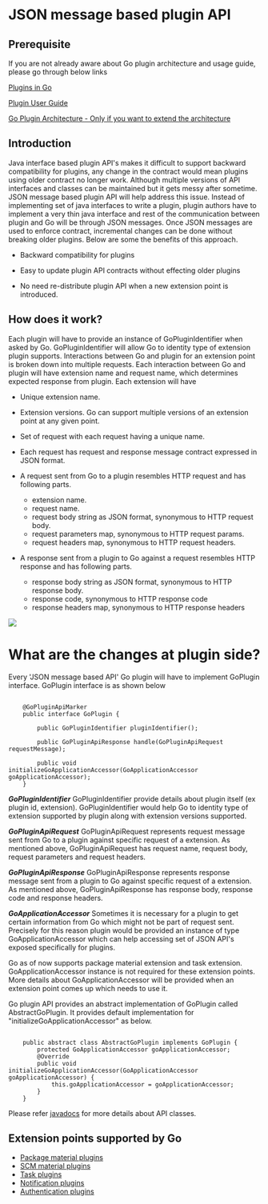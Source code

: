 # JSON message based plugin API

## Prerequisite

If you are not already aware about Go plugin architecture and usage guide, please go through below links

[Plugins in Go](go_plugins_basics.md)

[Plugin User Guide](../../user/current/extension_points/plugin_user_guide.md)

[Go Plugin Architecture - Only if you want to extend the architecture](../4/4.4.1.md)

## Introduction

Java interface based plugin API's makes it difficult to support backward compatibility for plugins, any change in the contract would mean plugins using older contract no longer work. Although multiple versions of API interfaces and classes can be maintained but it gets messy after sometime.  JSON message based plugin API will help address this issue. Instead of implementing set of java interfaces to write a plugin, plugin authors have to implement a very thin java interface and rest of the communication between plugin and Go will be through JSON messages. Once JSON messages are used to enforce contract, incremental changes can be done without breaking older plugins. Below are some the benefits of this approach.

- Backward compatibility for plugins

- Easy to update plugin API contracts without effecting older plugins

- No need re-distribute plugin API when a new extension point is introduced.

## How does it work?

Each plugin will have to provide an instance of GoPluginIdentifier when asked by Go. GoPluginIdentifier will allow Go to identity type of extension plugin supports.
Interactions between Go and plugin for an extension point is broken down into multiple requests. Each interaction between Go and plugin will have extension name and request name, which determines
expected response from plugin.  Each extension will have

-  Unique extension name.


-  Extension versions. Go can support multiple versions of an extension point at any given point.


-  Set of request with each request having a unique name.


-  Each request has request and response message contract expressed in JSON format.


-  A request sent from Go to a plugin resembles HTTP request and has following parts.
    - extension name.
    - request name.
	- request body string as JSON format, synonymous to HTTP request body.
	- request parameters map, synonymous to HTTP request params.
	- request headers map, synonymous to HTTP request headers.


-  A response sent from a plugin to Go against a request resembles HTTP response and has following parts.
	-  response body string as JSON format, synonymous to HTTP response body.
	-  response code,  synonymous to HTTP response code
	-  response headers map,  synonymous to HTTP response headers

![](../images/json_message_based_plugin_api_interaction.png)

# What are the changes at plugin side?

Every 'JSON message based API' Go plugin will have to implement GoPlugin interface. GoPlugin interface is as shown below

``` {code}

    @GoPluginApiMarker
    public interface GoPlugin {

        public GoPluginIdentifier pluginIdentifier();

        public GoPluginApiResponse handle(GoPluginApiRequest requestMessage);

        public void initializeGoApplicationAccessor(GoApplicationAccessor goApplicationAccessor);
    }

```

***GoPluginIdentifier***
GoPluginIdentifier provide details about plugin itself (ex plugin id, extension). GoPluginIdentifier would help Go to identity type of extension supported by plugin along with extension versions supported.

***GoPluginApiRequest***
GoPluginApiRequest represents request message sent from Go to a plugin against specific request of a extension. As mentioned above, GoPluginApiRequest has request name, request body, request parameters and request headers.		

***GoPluginApiResponse***
GoPluginApiResponse represents response message sent from a plugin to Go against specific request of a extension. As mentioned above, GoPluginApiResponse has response body, response code and response headers.		

***GoApplicationAccessor***
Sometimes it is necessary for a plugin to get certain information from Go which might not be part of request sent. Precisely for this reason plugin would be provided an instance
of type GoApplicationAccessor which can help accessing set of JSON API's exposed specifically for plugins.

Go as of now supports package material extension and task extension. GoApplicationAccessor instance is not required for these extension points. More details about GoApplicationAccessor
will be provided when an extension point comes up which needs to use it.

Go plugin API provides an abstract implementation of GoPlugin called AbstractGoPlugin. It provides default implementation for "initializeGoApplicationAccessor" as below.  

``` {code}

    public abstract class AbstractGoPlugin implements GoPlugin {
        protected GoApplicationAccessor goApplicationAccessor;
        @Override
        public void initializeGoApplicationAccessor(GoApplicationAccessor goApplicationAccessor) {
            this.goApplicationAccessor = goApplicationAccessor;
        }
    }

```

Please refer [javadocs](overview.md#plugin-api-javadoc) for more details about API classes.

## Extension points supported by Go

* [Package material plugins](./package_material/package_material_plugin_overview.md)
* [SCM material plugins](./scm_material/scm_material_plugin_overview.md)
* [Task plugins](./task/task_plugin_overview.md)
* [Notification plugins](https://plugin-api.gocd.org/current/notifications)
* [Authentication plugins](./authentication/authentication_plugin_overview.md)
